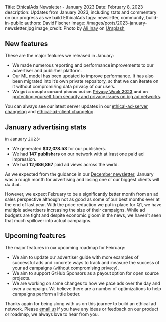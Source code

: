 Title: EthicalAds Newsletter - January 2023
Date: February 8, 2023
description: Updates from January 2023, including stats and commentary on our progress as we build EthicalAds
tags: newsletter, community, build-in-public
authors: David Fischer
image: /images/posts/2023-january-newsletter.jpg
image_credit: <span>Photo by <a href="https://unsplash.com/fr/@inayali?utm_source=unsplash&utm_medium=referral&utm_content=creditCopyText">Ali Inay</a> on <a href="https://unsplash.com/photos/yNaGxHqjOuw?utm_source=unsplash&utm_medium=referral&utm_content=creditCopyText">Unsplash</a></span>



## New features

These are the major features we released in January:

* We made numerous reporting and performance improvements
  to our advertiser and publisher platform.
* Our ML model has been updated to improve performance. It has also been migrated into it's own private repository, so that we can iterate on it without compromising data privacy of our users. 
* We got a couple content pieces out on [Privacy Week 2023]({filename}../posts/2023-data-privacy-week.md)
  and on [protecting yourself from security and privacy issues on big ad networks](#).

<!-- IMPORTANT: Update with link when we merge the ad blocker post -->


You can always see our latest server updates in our [ethical-ad-server changelog](https://ethical-ad-server.readthedocs.io/en/latest/developer/changelog.html) and [ethical-ad-client changelog](https://ethical-ad-client.readthedocs.io/en/latest/changelog.html).


## January advertising stats

[comment]: https://server.ethicalads.io/publisher/all/report/?start_date=2023-01-01&end_date=2023-01-31&campaign_type=paid&revenue_share_percentage=All+shares&sort=name

In January 2023:

* We generated **$32,078.53** for our publishers.
* We had **147 publishers** on our network with at least one paid ad impression.
* We had **12,686,867** paid ad views across the world.

As we expected from the guidance in our [December newsletter]({filename}../posts/newsletter-december-2022.md),
January was a rough month for advertising and losing one of our biggest clients will do that.

However, we expect February to be a significantly better month from an ad sales perspective
although not as good as some of our best months ever at the end of last year.
With the price reduction we put in place for Q1, we have multiple advertisers
increasing the size of their campaigns.
While ad budgets are tight and despite economic gloom in the news,
we haven't seen that much spillover into actual campaigns.


## Upcoming features

The major features in our upcoming roadmap for February:

* We aim to update our advertiser guide with more examples of successful ads
  and concrete ways to track and measure the success of your ad campaigns
  (without compromising privacy).
* We aim to support GitHub Sponsors as a payout option for open source projects.
* We are working on some changes to how we pace ads over the day and over a campaign.
  We believe there are a number of optimizations to help campaigns perform a little better.

Thanks again for being along with us on this journey to build an ethical ad network.
Please [email us](mailto:ads@ethicalads.io) if you have any ideas or feedback on our product or roadmap,
we always love to hear from you.
